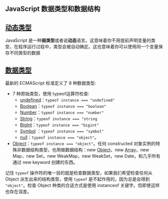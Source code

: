 ## JavaScript 数据类型和数据结构

## [动态类型](https://developer.mozilla.org/zh-CN/docs/Web/JavaScript/Data_structures#动态类型)

JavaScript 是一种**弱类型**或者说**动态**语言。这意味着你不用提前声明变量的类型，在程序运行过程中，类型会被自动确定。这也意味着你可以使用同一个变量保存不同类型的数据

## [数据类型](https://developer.mozilla.org/zh-CN/docs/Web/JavaScript/Data_structures#数据类型)

最新的 ECMAScript 标准定义了 8 种数据类型:

- 7 种原始类型，使用 typeof运算符检查:
  - [undefined](https://developer.mozilla.org/zh-CN/docs/Glossary/undefined)：`typeof instance === "undefined"`
  - [Boolean](https://developer.mozilla.org/zh-CN/docs/Glossary/Boolean)：`typeof instance === "boolean"`
  - [Number](https://developer.mozilla.org/zh-CN/docs/Glossary/Number)：`typeof instance === "number"`
  - [String](https://developer.mozilla.org/zh-CN/docs/Glossary/String)：`typeof instance === "string`
  - [BigInt](https://developer.mozilla.org/zh-CN/docs/Glossary/BigInt)：`typeof instance === "bigint"`
  - [Symbol](https://developer.mozilla.org/zh-CN/docs/Glossary/Symbol) ：`typeof instance === "symbol"`
  - [null](https://developer.mozilla.org/zh-CN/docs/Glossary/Null)：`typeof instance === "object"`。
- [Object](https://developer.mozilla.org/zh-CN/docs/Glossary/Object)：`typeof instance === "object"`。任何 constructed 对象实例的特殊非数据结构类型，也用做数据结构：new [Object](https://developer.mozilla.org/zh-CN/docs/Glossary/Object)，new [Array](https://developer.mozilla.org/zh-CN/docs/Glossary/array)，new Map，new Set，new WeakMap，new WeakSet，new Date，和几乎所有通过 new keyword 创建的东西。

记住 `typeof` 操作符的唯一目的就是检查数据类型，如果我们希望检查任何从 Object 派生出来的结构类型，使用 `typeof` 是不起作用的，因为总是会得到 `"object"`。检查 Object 种类的合适方式是使用 instanceof 关键字。但即使这样也存在误差。